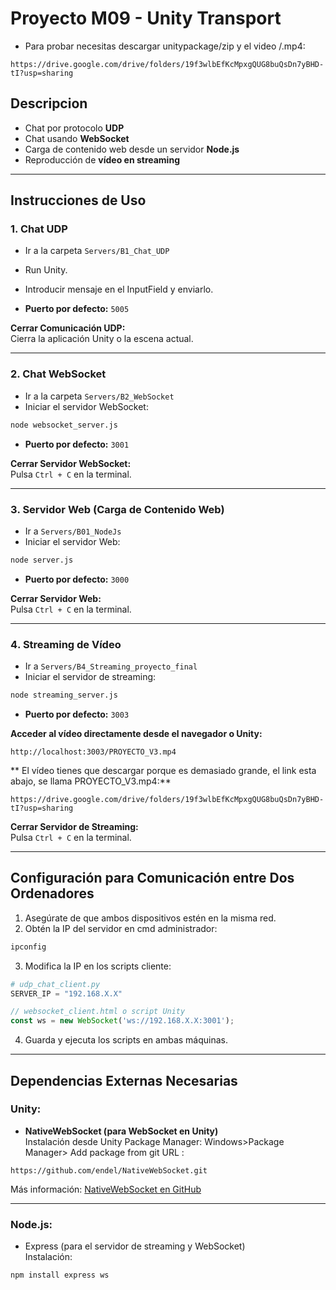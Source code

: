 
# Proyecto M09 - Unity Transport

- Para probar necesitas descargar unitypackage/zip y el video /.mp4:
```
https://drive.google.com/drive/folders/19f3wlbEfKcMpxgQUG8buQsDn7yBHD-tI?usp=sharing
```

## Descripcion

- Chat por protocolo **UDP**  
- Chat usando **WebSocket**  
- Carga de contenido web desde un servidor **Node.js**  
- Reproducción de **vídeo en streaming**

---

## Instrucciones de Uso

### 1️. Chat UDP

-  Ir a la carpeta `Servers/B1_Chat_UDP`  
- Run Unity.  
- Introducir mensaje en el InputField y enviarlo.

-  **Puerto por defecto:** `5005`  

 **Cerrar Comunicación UDP:**  
Cierra la aplicación Unity o la escena actual.

---

### 2️. Chat WebSocket

-  Ir a la carpeta `Servers/B2_WebSocket`  
-  Iniciar el servidor WebSocket:
```bash
node websocket_server.js
```
-  **Puerto por defecto:** `3001`

 **Cerrar Servidor WebSocket:**  
Pulsa `Ctrl + C` en la terminal.

---

### 3️. Servidor Web (Carga de Contenido Web)

-  Ir a `Servers/B01_NodeJs`  
-  Iniciar el servidor Web:
```bash
node server.js
```
-  **Puerto por defecto:** `3000`  

 **Cerrar Servidor Web:**  
Pulsa `Ctrl + C` en la terminal.

---

### 4️. Streaming de Vídeo

-  Ir a `Servers/B4_Streaming_proyecto_final`  
-  Iniciar el servidor de streaming:
```bash
node streaming_server.js
```
-  **Puerto por defecto:** `3003`  

 **Acceder al vídeo directamente desde el navegador o Unity:**  
```
http://localhost:3003/PROYECTO_V3.mp4
```

** El vídeo tienes que descargar porque es demasiado grande, el link esta abajo, se llama PROYECTO_V3.mp4:**  

```
https://drive.google.com/drive/folders/19f3wlbEfKcMpxgQUG8buQsDn7yBHD-tI?usp=sharing
```

 **Cerrar Servidor de Streaming:**  
Pulsa `Ctrl + C` en la terminal.

---

##  Configuración para Comunicación entre Dos Ordenadores

1. Asegúrate de que ambos dispositivos estén en la misma red.  
2. Obtén la IP del servidor en cmd administrador:  
```bash
ipconfig
```
3. Modifica la IP en los scripts cliente:

```python
# udp_chat_client.py
SERVER_IP = "192.168.X.X"
```

```js
// websocket_client.html o script Unity
const ws = new WebSocket('ws://192.168.X.X:3001');
```

4. Guarda y ejecuta los scripts en ambas máquinas.

---

##  **Dependencias Externas Necesarias**

### Unity:

-  **NativeWebSocket (para WebSocket en Unity)**  
Instalación desde Unity Package Manager: Windows>Package Manager> Add package from git URL :
```
https://github.com/endel/NativeWebSocket.git
```
Más información: [NativeWebSocket en GitHub](https://github.com/endel/NativeWebSocket)

---

### Node.js:

-  Express (para el servidor de streaming y WebSocket)  
Instalación:
```bash
npm install express ws
```
